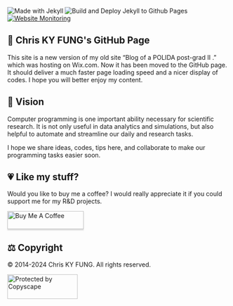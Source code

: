 ![Made with Jekyll](https://img.shields.io/badge/Made%20with-Jekyll-1f425f.svg) ![Build and Deploy Jekyll to Github Pages](https://github.com/chriskyfung/chriskyfung.github.io/actions/workflows/deploy-jekyll.yml/badge.svg) [![Website
 Monitoring](https://img.shields.io/website?down_message=offline&up_message=online&url=https%3A%2F%2Fchriskyfung.github.io%2F)](https://chriskyfung.github.io/)

## 🏡 Chris KY FUNG's GitHub Page

This site is a new version of my old site “Blog of a POLIDA post-grad II .” which was hosting on Wix.com. Now it has been moved to the GitHub page. It should deliver a much faster page loading speed and a nicer display of codes. I hope you will better enjoy my content.

## 🌳 Vision

Computer programming is one important ability necessary for scientific research. It is not only useful in data analytics and simulations, but also helpful to automate and streamline our daily and research tasks.

I hope we share ideas, codes, tips here, and collaborate to make our programming tasks easier soon.

## 💗 Like my stuff?

Would you like to buy me a coffee? I would really appreciate it if you could support me for my R&D projects.

<a href="https://www.buymeacoffee.com/chrisfungky"><img src="https://www.buymeacoffee.com/assets/img/custom_images/orange_img.png" alt="Buy Me A Coffee" style="height: 41px !important;width: 174px !important;box-shadow: 0px 3px 2px 0px rgba(190, 190, 190, 0.5) !important;-webkit-box-shadow: 0px 3px 2px 0px rgba(190, 190, 190, 0.5) !important;" target="_blank"></a>

## ⚖ Copyright

© 2014-2024 Chris KY FUNG. All rights reserved.

<a href="http://www.copyscape.com/"><img src="https://banners.copyscape.com/img/copyscape-banner-white-160x56.png" width="160" height="56" border="0" alt="Protected by Copyscape" title="Protected by Copyscape - Do not copy content from this page." /></a>
